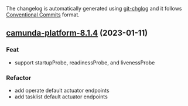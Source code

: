The changelog is automatically generated using [git-chglog](https://github.com/git-chglog/git-chglog)
and it follows [Conventional Commits](https://www.conventionalcommits.org/en/v1.0.0/) format.


<a name="camunda-platform-8.1.4"></a>
## [camunda-platform-8.1.4](https://github.com/camunda/camunda-platform-helm/compare/camunda-platform-8.1.3...camunda-platform-8.1.4) (2023-01-11)

### Feat

* support startupProbe, readinessProbe, and livenessProbe

### Refactor

* add operate default actuator endpoints
* add tasklist default actuator endpoints

